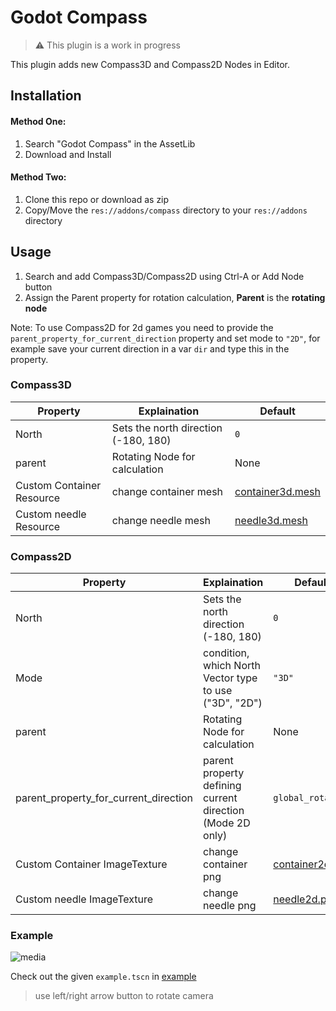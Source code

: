 # Godot Compass

> :warning: This plugin is a work in progress

This plugin adds new Compass3D and Compass2D Nodes in Editor.

## Installation
#### Method One:
1.  Search "Godot Compass" in the AssetLib
2.  Download and Install
#### Method Two:
1. Clone this repo or download as zip
2. Copy/Move the `res://addons/compass` directory to your `res://addons` directory

## Usage
1. Search and add Compass3D/Compass2D using Ctrl-A or Add Node button
2. Assign the Parent property for rotation calculation, **Parent** is the **rotating node**

Note: To use Compass2D for 2d games you need to provide the `parent_property_for_current_direction` property and set mode to `"2D"`, for example save your current direction in a var `dir` and type this in the property.

### Compass3D
| Property | Explaination | Default |
| --- | --- | --- |
| North | Sets the north direction (-180, 180) | `0` |
| parent | Rotating Node for calculation | None |
| Custom Container Resource | change container mesh | [container3d.mesh][l1] |
| Custom needle Resource | change needle mesh | [needle3d.mesh][l2] |

### Compass2D
| Property | Explaination | Default |
| --- | --- | --- |
| North | Sets the north direction (-180, 180)| `0` |
| Mode | condition, which North Vector type to use ("3D", "2D") | `"3D"` |
| parent | Rotating Node for calculation | None |
| parent_property_for_current_direction | parent property defining current direction (Mode 2D only) | `global_rotation` |
| Custom Container ImageTexture | change container png | [container2d.png][l3] |
| Custom needle ImageTexture | change needle png | [needle2d.png][l4] |

### Example
![media](https://media.giphy.com/media/v1.Y2lkPTc5MGI3NjExYjMwYzFiY2UzZDRkYjAwMTIwOGJiN2FlZmM4M2IwMjgxM2Q1OWJiOCZlcD12MV9pbnRlcm5hbF9naWZzX2dpZklkJmN0PWc/Ok4Er4t1jwnU6POXm7/giphy.gif)

Check out the given `example.tscn` in [example][l0]
> use left/right arrow button to rotate camera

[l0]: ./addons/compass/example
[l1]: ./addons/compass/resources/container3d.mesh
[l2]: ./addons/compass/resources/needle3d.mesh
[l3]: ./addons/compass/resources/container2d.png
[l4]: ./addons/compass/resources/needle2d.png
